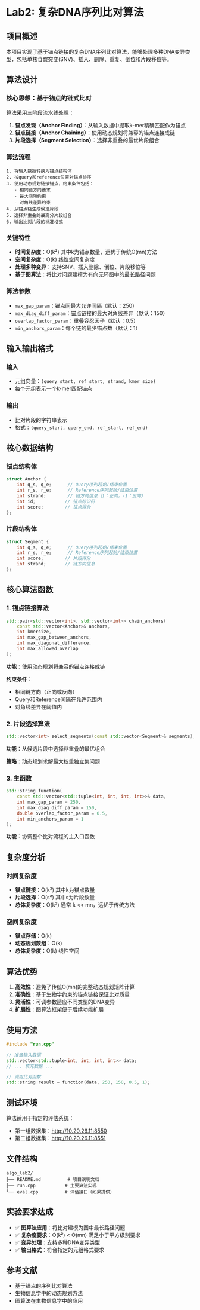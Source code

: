 # Lab2: 复杂DNA序列比对算法

## 项目概述

本项目实现了基于锚点链接的复杂DNA序列比对算法，能够处理多种DNA变异类型，包括单核苷酸突变(SNV)、插入、删除、重复、倒位和片段移位等。

## 算法设计

### 核心思想：基于锚点的链式比对

算法采用三阶段流水线处理：

1. **锚点发现（Anchor Finding）**：从输入数据中提取k-mer精确匹配作为锚点
2. **锚点链接（Anchor Chaining）**：使用动态规划将兼容的锚点连接成链
3. **片段选择（Segment Selection）**：选择非重叠的最优片段组合

### 算法流程

```
1. 将输入数据转换为锚点结构体
2. 按query和reference位置对锚点排序
3. 使用动态规划链接锚点，约束条件包括：
   - 相同链方向要求
   - 最大间隔约束
   - 对角线差异约束
4. 从锚点链生成候选片段
5. 选择非重叠的最高分片段组合
6. 输出比对片段的标准格式
```

### 关键特性

- **时间复杂度**：O(k²) 其中k为锚点数量，远优于传统O(mn)方法
- **空间复杂度**：O(k) 线性空间复杂度
- **处理多种变异**：支持SNV、插入删除、倒位、片段移位等
- **基于图算法**：将比对问题建模为有向无环图中的最长路径问题

### 算法参数

- `max_gap_param`：锚点间最大允许间隔（默认：250）
- `max_diag_diff_param`：锚点链接的最大对角线差异（默认：150）
- `overlap_factor_param`：重叠容忍因子（默认：0.5）
- `min_anchors_param`：每个链的最少锚点数（默认：1）

## 输入输出格式

### 输入
- 元组向量：`(query_start, ref_start, strand, kmer_size)`
- 每个元组表示一个k-mer匹配锚点

### 输出
- 比对片段的字符串表示
- 格式：`(query_start, query_end, ref_start, ref_end)`

## 核心数据结构

### 锚点结构体
```cpp
struct Anchor {
    int q_s, q_e;      // Query序列起始/结束位置
    int r_s, r_e;      // Reference序列起始/结束位置
    int strand;        // 链方向信息（1：正向，-1：反向）
    int id;           // 锚点标识符
    int score;        // 锚点得分
};
```

### 片段结构体
```cpp
struct Segment {
    int q_s, q_e;      // Query序列起始/结束位置
    int r_s, r_e;      // Reference序列起始/结束位置
    int score;        // 片段得分
    int strand;       // 链方向信息
};
```

## 核心算法函数

### 1. 锚点链接算法
```cpp
std::pair<std::vector<int>, std::vector<int>> chain_anchors(
    const std::vector<Anchor>& anchors,
    int kmersize,
    int max_gap_between_anchors,
    int max_diagonal_difference,
    int max_allowed_overlap
);
```

**功能**：使用动态规划将兼容的锚点连接成链

**约束条件**：
- 相同链方向（正向或反向）
- Query和Reference间隔在允许范围内
- 对角线差异在阈值内

### 2. 片段选择算法
```cpp
std::vector<int> select_segments(const std::vector<Segment>& segments);
```

**功能**：从候选片段中选择非重叠的最优组合

**策略**：动态规划求解最大权重独立集问题

### 3. 主函数
```cpp
std::string function(
    const std::vector<std::tuple<int, int, int, int>>& data,
    int max_gap_param = 250,
    int max_diag_diff_param = 150,
    double overlap_factor_param = 0.5,
    int min_anchors_param = 1
);
```

**功能**：协调整个比对流程的主入口函数

## 复杂度分析

### 时间复杂度
- **锚点链接**：O(k²) 其中k为锚点数量
- **片段选择**：O(s²) 其中s为片段数量
- **总体复杂度**：O(k²) 通常 k << mn，远优于传统方法

### 空间复杂度
- **锚点存储**：O(k)
- **动态规划数组**：O(k)
- **总体复杂度**：O(k) 线性空间

## 算法优势

1. **高效性**：避免了传统O(mn)的完整动态规划矩阵计算
2. **准确性**：基于生物学约束的锚点链接保证比对质量
3. **灵活性**：可调参数适应不同类型的DNA变异
4. **扩展性**：图算法框架便于后续功能扩展

## 使用方法

```cpp
#include "run.cpp"

// 准备输入数据
std::vector<std::tuple<int, int, int, int>> data;
// ... 填充数据 ...

// 调用比对函数
std::string result = function(data, 250, 150, 0.5, 1);
```

## 测试环境

算法适用于指定的评估系统：
- 第一组数据集：http://10.20.26.11:8550
- 第二组数据集：http://10.20.26.11:8551

## 文件结构

```
algo_lab2/
├── README.md          # 项目说明文档
├── run.cpp           # 主要算法实现
└── eval.cpp          # 评估接口（如果提供）
```

## 实验要求达成

- ✅ **图算法应用**：将比对建模为图中最长路径问题
- ✅ **复杂度要求**：O(k²) < O(mn) 满足小于平方级别要求
- ✅ **变异处理**：支持多种DNA变异类型
- ✅ **输出格式**：符合指定的元组格式要求

## 参考文献

- 基于锚点的序列比对算法
- 生物信息学中的动态规划方法
- 图算法在生物信息学中的应用
